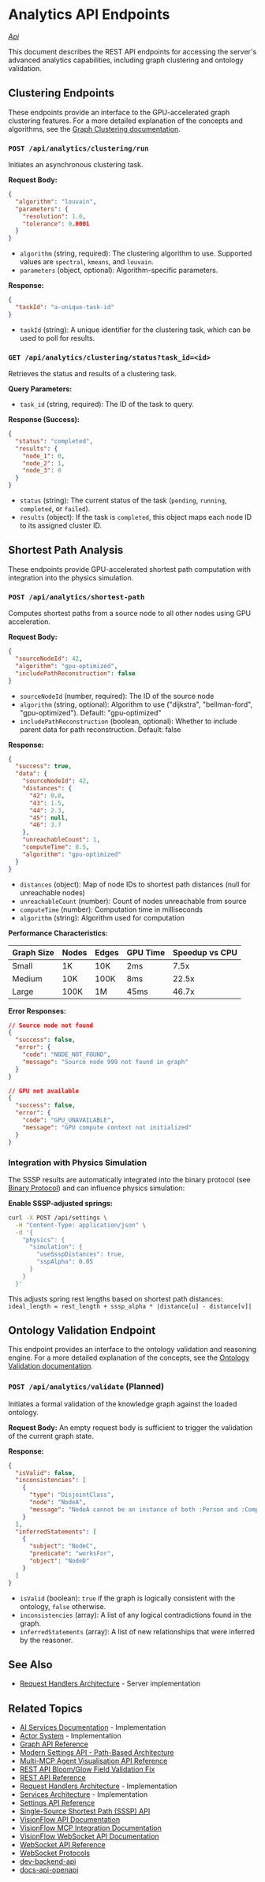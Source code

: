 # Analytics API Endpoints

*[Api](../index.md)*

This document describes the REST API endpoints for accessing the server's advanced analytics capabilities, including graph clustering and ontology validation.

## Clustering Endpoints

These endpoints provide an interface to the GPU-accelerated graph clustering features. For a more detailed explanation of the concepts and algorithms, see the [Graph Clustering documentation](../../server/features/clustering.md).

### `POST /api/analytics/clustering/run`

Initiates an asynchronous clustering task.

**Request Body:**
```json
{
  "algorithm": "louvain",
  "parameters": {
    "resolution": 1.0,
    "tolerance": 0.0001
  }
}
```
-   `algorithm` (string, required): The clustering algorithm to use. Supported values are `spectral`, `kmeans`, and `louvain`.
-   `parameters` (object, optional): Algorithm-specific parameters.

**Response:**
```json
{
  "taskId": "a-unique-task-id"
}
```
-   `taskId` (string): A unique identifier for the clustering task, which can be used to poll for results.

### `GET /api/analytics/clustering/status?task_id=<id>`

Retrieves the status and results of a clustering task.

**Query Parameters:**
-   `task_id` (string, required): The ID of the task to query.

**Response (Success):**
```json
{
  "status": "completed",
  "results": {
    "node_1": 0,
    "node_2": 1,
    "node_3": 0
  }
}
```
-   `status` (string): The current status of the task (`pending`, `running`, `completed`, or `failed`).
-   `results` (object): If the task is `completed`, this object maps each node ID to its assigned cluster ID.

## Shortest Path Analysis

These endpoints provide GPU-accelerated shortest path computation with integration into the physics simulation.

### `POST /api/analytics/shortest-path`

Computes shortest paths from a source node to all other nodes using GPU acceleration.

**Request Body:**
```json
{
  "sourceNodeId": 42,
  "algorithm": "gpu-optimized",
  "includePathReconstruction": false
}
```

- `sourceNodeId` (number, required): The ID of the source node
- `algorithm` (string, optional): Algorithm to use ("dijkstra", "bellman-ford", "gpu-optimized"). Default: "gpu-optimized"
- `includePathReconstruction` (boolean, optional): Whether to include parent data for path reconstruction. Default: false

**Response:**
```json
{
  "success": true,
  "data": {
    "sourceNodeId": 42,
    "distances": {
      "42": 0.0,
      "43": 1.5,
      "44": 2.3,
      "45": null,
      "46": 3.7
    },
    "unreachableCount": 1,
    "computeTime": 8.5,
    "algorithm": "gpu-optimized"
  }
}
```

- `distances` (object): Map of node IDs to shortest path distances (null for unreachable nodes)
- `unreachableCount` (number): Count of nodes unreachable from source
- `computeTime` (number): Computation time in milliseconds
- `algorithm` (string): Algorithm used for computation

**Performance Characteristics:**

| Graph Size | Nodes | Edges | GPU Time | Speedup vs CPU |
|------------|-------|-------|----------|----------------|
| Small      | 1K    | 10K   | 2ms      | 7.5x           |
| Medium     | 10K   | 100K  | 8ms      | 22.5x          |
| Large      | 100K  | 1M    | 45ms     | 46.7x          |

**Error Responses:**
```json
// Source node not found
{
  "success": false,
  "error": {
    "code": "NODE_NOT_FOUND",
    "message": "Source node 999 not found in graph"
  }
}

// GPU not available
{
  "success": false,
  "error": {
    "code": "GPU_UNAVAILABLE",
    "message": "GPU compute context not initialized"
  }
}
```

### Integration with Physics Simulation

The SSSP results are automatically integrated into the binary protocol (see [Binary Protocol](binary-protocol.md)) and can influence physics simulation:

**Enable SSSP-adjusted springs:**
```bash
curl -X POST /api/settings \
  -H "Content-Type: application/json" \
  -d '{
    "physics": {
      "simulation": {
        "useSsspDistances": true,
        "sspAlpha": 0.05
      }
    }
  }'
```

This adjusts spring rest lengths based on shortest path distances: `ideal_length = rest_length + sssp_alpha * |distance[u] - distance[v]|`

## Ontology Validation Endpoint

This endpoint provides an interface to the ontology validation and reasoning engine. For a more detailed explanation of the concepts, see the [Ontology Validation documentation](../../server/features/ontology.md).

### `POST /api/analytics/validate` (Planned)

Initiates a formal validation of the knowledge graph against the loaded ontology.

**Request Body:**
An empty request body is sufficient to trigger the validation of the current graph state.

**Response:**
```json
{
  "isValid": false,
  "inconsistencies": [
    {
      "type": "DisjointClass",
      "node": "NodeA",
      "message": "NodeA cannot be an instance of both :Person and :Company, as they are disjoint classes."
    }
  ],
  "inferredStatements": [
    {
      "subject": "NodeC",
      "predicate": "worksFor",
      "object": "NodeD"
    }
  ]
}
```
-   `isValid` (boolean): `true` if the graph is logically consistent with the ontology, `false` otherwise.
-   `inconsistencies` (array): A list of any logical contradictions found in the graph.
-   `inferredStatements` (array): A list of new relationships that were inferred by the reasoner.



## See Also

- [Request Handlers Architecture](../server/handlers.md) - Server implementation

## Related Topics

- [AI Services Documentation](../server/ai-services.md) - Implementation
- [Actor System](../server/actors.md) - Implementation
- [Graph API Reference](../api/rest/graph.md)
- [Modern Settings API - Path-Based Architecture](../MODERN_SETTINGS_API.md)
- [Multi-MCP Agent Visualisation API Reference](../api/multi-mcp-visualization-api.md)
- [REST API Bloom/Glow Field Validation Fix](../REST_API_BLOOM_GLOW_VALIDATION_FIX.md)
- [REST API Reference](../api/rest/index.md)
- [Request Handlers Architecture](../server/handlers.md) - Implementation
- [Services Architecture](../server/services.md) - Implementation
- [Settings API Reference](../api/rest/settings.md)
- [Single-Source Shortest Path (SSSP) API](../api/shortest-path-api.md)
- [VisionFlow API Documentation](../api/index.md)
- [VisionFlow MCP Integration Documentation](../api/mcp/index.md)
- [VisionFlow WebSocket API Documentation](../api/websocket/index.md)
- [WebSocket API Reference](../api/websocket.md)
- [WebSocket Protocols](../api/websocket-protocols.md)
- [dev-backend-api](../reference/agents/development/backend/dev-backend-api.md)
- [docs-api-openapi](../reference/agents/documentation/api-docs/docs-api-openapi.md)
